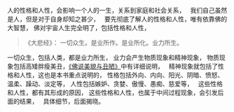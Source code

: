 人的性格和人性，会影响一个人的一生，关系到家庭和社会关系，
&nbsp;
我们自己虽然是人，但是对于自身却知之甚少，
&nbsp;
要先彻底了解人的性格和人性，唯有依靠佛的大智慧，
佛对宇宙人生完全明了，包括性格和人性，
&nbsp;
> 《大悲经》：
> 一切众生。是业所作。是业所化。业力所生。

一切众生，包括人类，都是业力所生，
业力会产生物质现象和精神现象，
物质现象包括高矮胖瘦美丑，[《佛说美貌与丑陋》](https://7qrbxke2v5.k.topthink.com/@g1rwo5e2ov/mulu.html)中有详细说明，
&nbsp;
精神现象就包括了性格和人性，这也是本书重点说明的，
性格包括外向、内向、阳光、阴暗、愤怒、温柔、躁动、淡定等，
人性包括嫉妒、贪婪、傲慢、愚痴、慈爱等，
&nbsp;
这些性格和人性，都有其形成的原因，
这些性格和人性，也属于中间过程现象，会引发后面的结果，
&nbsp;
具体细节，后面揭晓。